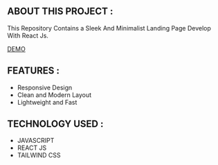 ## ABOUT THIS PROJECT :

This Repository Contains a Sleek And Minimalist Landing Page Develop With React Js.

[DEMO](https://figma-to-react-ebtan.netlify.app/)

## FEATURES :

- Responsive Design
- Clean and Modern Layout
- Lightweight and Fast

## TECHNOLOGY USED :

- JAVASCRIPT
- REACT JS
- TAILWIND CSS
